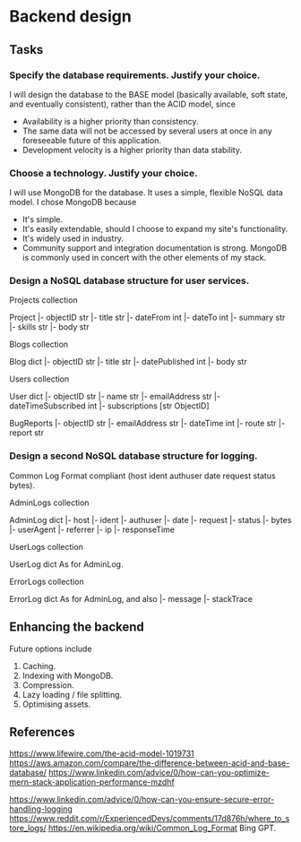 # Backend design
## Tasks
### Specify the database requirements. Justify your choice.
I will design the database to the BASE model (basically available, soft state, and eventually consistent), rather than the ACID model, since
* Availability is a higher priority than consistency.
* The same data will not be accessed by several users at once in any foreseeable future of this application.
* Development velocity is a higher priority than data stability.

### Choose a technology. Justify your choice.
I will use MongoDB for the database. It uses a simple, flexible NoSQL data model. I chose MongoDB because
* It's simple.
* It's easily extendable, should I choose to expand my site's functionality.
* It's widely used in industry.
* Community support and integration documentation is strong. MongoDB is commonly used in concert with the other elements of my stack.

### Design a NoSQL database structure for user services.
Projects            collection

Project
|- objectID         str
|- title            str
|- dateFrom         int
|- dateTo           int
|- summary          str
|- skills           str
|- body             str

Blogs               collection

Blog                dict
|- objectID         str
|- title            str
|- datePublished    int
|- body             str

Users               collection

User                    dict
|- objectID             str
|- name                 str
|- emailAddress         str
|- dateTimeSubscribed   int
|- subscriptions        [str ObjectID]

BugReports
|- objectID             str
|- emailAddress         str
|- dateTime             int
|- route                str
|- report               str

### Design a second NoSQL database structure for logging.
Common Log Format compliant (host ident authuser date request status bytes).

AdminLogs           collection

AdminLog            dict
|- host
|- ident
|- authuser
|- date
|- request
|- status
|- bytes
|- userAgent
|- referrer
|- ip
|- responseTime

UserLogs            collection

UserLog             dict
As for AdminLog.

ErrorLogs           collection

ErrorLog            dict
As for AdminLog, and also
|- message
|- stackTrace

## Enhancing the backend
Future options include
1. Caching.
2. Indexing with MongoDB.
3. Compression.
4. Lazy loading / file splitting.
5. Optimising assets.

## References
https://www.lifewire.com/the-acid-model-1019731
https://aws.amazon.com/compare/the-difference-between-acid-and-base-database/
https://www.linkedin.com/advice/0/how-can-you-optimize-mern-stack-application-performance-mzdhf

https://www.linkedin.com/advice/0/how-can-you-ensure-secure-error-handling-logging
https://www.reddit.com/r/ExperiencedDevs/comments/17d876h/where_to_store_logs/
https://en.wikipedia.org/wiki/Common_Log_Format
Bing GPT.
